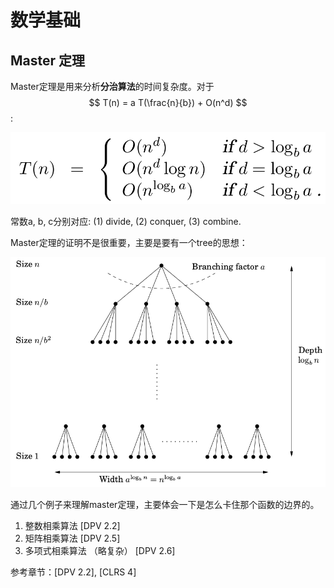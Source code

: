 # 数学基础

## Master 定理

Master定理是用来分析**分治算法**的时间复杂度。对于 $$ T(n) = a T(\frac{n}{b}) + O(n^d) $$:

![Master theorem](master.png)

常数a, b, c分别对应: (1) divide, (2) conquer, (3) combine.

Master定理的证明不是很重要，主要是要有一个tree的思想：

![The tree of master theorem](master-tree.png)

通过几个例子来理解master定理，主要体会一下是怎么卡住那个函数的边界的。

1. 整数相乘算法 [DPV 2.2]
1. 矩阵相乘算法 [DPV 2.5]
1. 多项式相乘算法 （略复杂） [DPV 2.6]

参考章节：[DPV 2.2], [CLRS 4]
